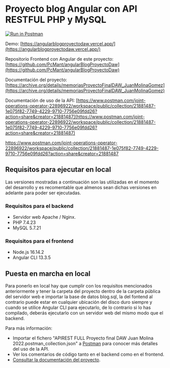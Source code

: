 # Proyecto blog Angular con API RESTFUL PHP y MySQL

[![Run in Postman](https://run.pstmn.io/button.svg)](https://god.gw.postman.com/run-collection/21881487-1e075f82-7749-4229-9710-7756e09fdd26?action=collection%2Ffork&collection-url=entityId%3D21881487-1e075f82-7749-4229-9710-7756e09fdd26%26entityType%3Dcollection%26workspaceId%3D0ea68775-646c-4fb5-a7c7-eb26f534817c)

Demo: [https://angularblogproyectodaw.vercel.app/](https://angularblogproyectodaw.vercel.app/)

Repositorio Frontend con Angular de este proyecto: [https://github.com/PcMant/angularBlogProyectoDaw](https://github.com/PcMant/angularBlogProyectoDaw)

Documentación del proyecto: [https://archive.org/details/memoriasProyectoFinalDAW_JuanMolinaGomez](https://archive.org/details/memoriasProyectoFinalDAW_JuanMolinaGomez)

Documentación de uso de la API: [https://www.postman.com/joint-operations-operator-22896922/workspace/public/collection/21881487-1e075f82-7749-4229-9710-7756e09fdd26?action=share&creator=21881487](https://www.postman.com/joint-operations-operator-22896922/workspace/public/collection/21881487-1e075f82-7749-4229-9710-7756e09fdd26?action=share&creator=21881487)

<a href="https://www.postman.com/joint-operations-operator-22896922/workspace/public/collection/21881487-1e075f82-7749-4229-9710-7756e09fdd26?action=share&creator=21881487" target="_blank">https://www.postman.com/joint-operations-operator-22896922/workspace/public/collection/21881487-1e075f82-7749-4229-9710-7756e09fdd26?action=share&creator=21881487</a>

## Requisitos para ejecutar en local
Las versiones mostradas a continuación son las utilizadas en el momento del desarrollo y es recomentable que almenos sean dichas versiones en adelante para poder ser ejecutadas.
### Requisitos para el backend
- Servidor web Apache / Nginx.
- PHP 7.4.23
- MySQL 5.7.21

### Requisitos para el frontend
- Node.js 16.14.2
- Angular CLI 13.3.5

## Puesta en marcha en local
Para ponerlo en local hay que cumplir con los requisitos mencionados anteriormente y tener la carpeta del proyecto dentro de la carpeta pública del servidor web e importar la base de datos blog.sql, la del fontend al contrario puede estar en cualquier ubicación del disco duro siempre y cuando se utilice Angular CLI para ejecutarlo, de lo contrarío si lo has compilado, deberás ejecutarlo con un servidor web del mismo modo que el backend.

Para más información:
- Importar el fichero "APIREST FULL Proyecto final DAW Juan Molina 2022.postman_collection.json" a [Postman](https://www.postman.com/) para conocer más detalles del uso de la API.
- Ver los comentarios de código tanto en el backend como en el frontend.
- [Consultar la documentación del proyecto](https://archive.org/details/memoriasProyectoFinalDAW_JuanMolinaGomez).